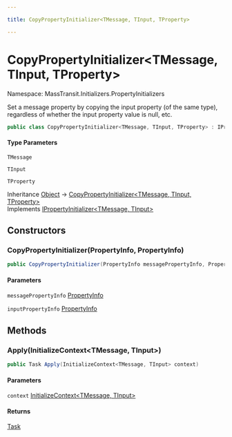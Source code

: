 ```yaml
---

title: CopyPropertyInitializer<TMessage, TInput, TProperty>

---
```


# CopyPropertyInitializer\<TMessage, TInput, TProperty\>

Namespace: MassTransit.Initializers.PropertyInitializers

Set a message property by copying the input property (of the same type), regardless of whether
 the input property value is null, etc.

```csharp
public class CopyPropertyInitializer<TMessage, TInput, TProperty> : IPropertyInitializer<TMessage, TInput>
```

#### Type Parameters

`TMessage`<br/>

`TInput`<br/>

`TProperty`<br/>

Inheritance [Object](https://learn.microsoft.com/en-us/dotnet/api/system.object) → [CopyPropertyInitializer\<TMessage, TInput, TProperty\>](../masstransit-initializers-propertyinitializers/copypropertyinitializer-3)<br/>
Implements [IPropertyInitializer\<TMessage, TInput\>](../masstransit-initializers/ipropertyinitializer-2)

## Constructors

### **CopyPropertyInitializer(PropertyInfo, PropertyInfo)**

```csharp
public CopyPropertyInitializer(PropertyInfo messagePropertyInfo, PropertyInfo inputPropertyInfo)
```

#### Parameters

`messagePropertyInfo` [PropertyInfo](https://learn.microsoft.com/en-us/dotnet/api/system.reflection.propertyinfo)<br/>

`inputPropertyInfo` [PropertyInfo](https://learn.microsoft.com/en-us/dotnet/api/system.reflection.propertyinfo)<br/>

## Methods

### **Apply(InitializeContext\<TMessage, TInput\>)**

```csharp
public Task Apply(InitializeContext<TMessage, TInput> context)
```

#### Parameters

`context` [InitializeContext\<TMessage, TInput\>](../../masstransit-abstractions/masstransit-initializers/initializecontext-2)<br/>

#### Returns

[Task](https://learn.microsoft.com/en-us/dotnet/api/system.threading.tasks.task)<br/>
